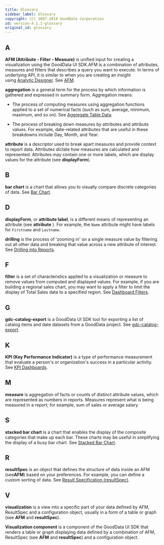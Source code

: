 ```yaml
---
title: Glossary
sidebar_label: Glossary
copyright: (C) 2007-2018 GoodData Corporation
id: version-4.1.1-glossary
original_id: glossary
---
```


## A

**AFM \(Attribute - Filter - Measure\)** is unified input for creating a visualization using the GoodData UI SDK.AFM is a combination of attributes, measures and filters that describes a query you want to execute. In terms of underlying API, it is similar to when you are creating an insight using [Analytic Designer](https://help.gooddata.com/display/doc/Create+an+Insight+with+Analytical+Designer). See [AFM](afm.md).

**aggregation** is a general term for the process by which information is gathered and expressed in summary form. Aggregation means:

* The process of computing measures using aggregation functions applied to a set of numerical facts \(such as sum, average, minimum, maximum, and so on\). See [Aggregate Table Data](https://help.gooddata.com/display/doc/Aggregate+Table+Data).

* The process of breaking down measures by attributes and attribute values. For example, date-related attributes that are useful in these breakdowns include Day, Month, and Year.

**attribute** is a descriptor used to break apart measures and provide context to report data. Attributes dictate how measures are calculated and represented. Attributes may contain one or more labels, which are display values for the attribute \(see **displayForm**\).

## B

**bar chart** is a chart that allows you to visually compare discrete categories of data. See [Bar Chart](afm_react_components.md#charts).

## D

**displayForm**, or **attribute label**, is a different means of representing an attribute \(see **attribute** \). For example, the `Name` attribute might have labels for `Firstname` and `Lastname`.

**drilling** is the process of 'zooming in' on a single measure value by filtering out all other data and breaking that value across a new attribute of interest. See [Drilling into Reports](https://help.gooddata.com/display/doc/Drilling+into+Reports).

## F

**filter** is a set of characteristics applied to a visualization or measure to remove values from computed and displayed values. For example, if you are building a regional sales chart, you may want to apply a filter to limit the display of Total Sales data to a specified region. See [Dashboard Filters](https://help.gooddata.com/display/doc/Dashboard+Filters).

## G

**gdc-catalog-export** is a GoodData UI SDK tool for exporting a list of catalog items and date datasets from a GoodData project. See [gdc-catalog-export](gdc-catalog-export.md).

## K

**KPI \(Key Performance Indicator\)** is a type of performance measurement that evaluate a person's or organization's success in a particular activity. See [KPI Dashboards](https://help.gooddata.com/display/doc/KPI+Dashboards).

## M

**measure** is aggregation of facts or counts of distinct attribute values, which are represented as numbers in reports. Measures represent what is being measured in a report; for example, sum of sales or average salary.

## S

**stacked bar chart** is a chart that enables the display of the composite categories that make up each bar. These charts may be useful in simplifying the display of a busy bar chart. See [Stacked Bar Chart](https://help.gooddata.com/display/doc/Stacked+Bar+Chart).

## R

**resultSpec** is an object that defines the structure of data inside an AFM \(see**AFM**\) based on your preferences. For example, you can define a custom sorting of data. See [Result Specification \(resultSpec\)](result_specification.md).

## V

**visualization** is a view into a specific part of your data defined by AFM, ResultSpec and a configuration object, usually in a form of a table or graph \(see **AFM** and **resultSpec**\).

**Visualization component** is a component of the GoodData UI SDK that renders a table or graph displaying data defined by a combination of AFM, ResultSpec \(see **AFM** and **resultSpec**\) and a configuration object.
